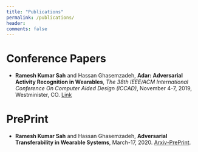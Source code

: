 ```yaml
---
title: "Publications"
permalink: /publications/
header:
comments: false
---
```


# Conference Papers
-  **Ramesh Kumar Sah** and Hassan Ghasemzadeh, **Adar: Adversarial Activity Recognition in Wearables**, *The 38th IEEE/ACM International Conference On Computer Aided Design (ICCAD)*, November 4-7, 2019, Westminister, CO. [Link](https://www.semanticscholar.org/paper/Adar%3A-Adversarial-Activity-Recognition-in-Wearables-Sah-Ghasemzadeh/2e5222171b5eb8c9dd855d7bf96bf54e661ea9a1)


# PrePrint 
- **Ramesh Kumar Sah** and Hassan Ghasemzadeh, **Adversarial Transferability in Wearable Systems**, March-17, 2020. [Arxiv-PrePrint](https://arxiv.org/abs/2003.07982). 